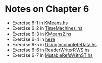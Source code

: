 # Notes on Chapter 6

* Exercise 6-1 in [KMeans.hs](./src/Chapter06/KMeans.hs)
* Exercise 6-2 in [TimeMachines.hs](./src/Chapter06/Lens/TimeMachines.hs)
* Exercise 6-3 in [KMeans2.hs](./src/Chapter06/KMeans2.hs)
* Exercise 6-4 in [here](./2020_04_06_21.45.54.pdf)
* Exercise 6-5 in [UsingIncompleteData.hs](./src/Chapter06/DiscoverMonads/UsingIncompleteData.hs)
* Exercise 6-6 in [ReaderWriterRWS.hs](./src/Chapter06/DifferentStates/ReaderWriterRWS.hs)
* Exercise 6-7 in [MutableRefsWithST.hs](./src/Chapter06/DifferentStates/MutableRefsWithST.hs)
